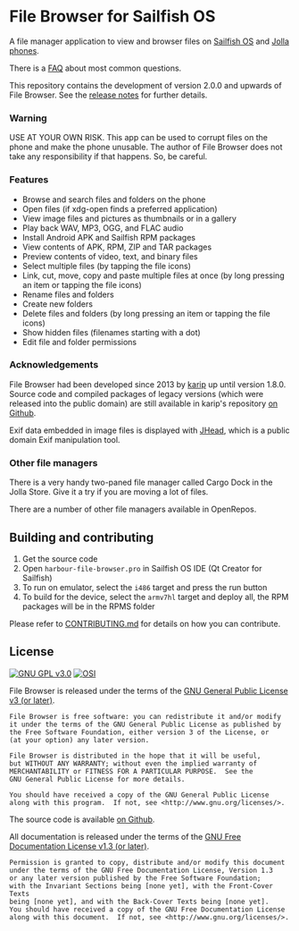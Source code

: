 <!--
SPDX-FileCopyrightText: 2013 Michael Faro-Tusino
SPDX-FileCopyrightText: 2013 karip
SPDX-FileCopyrightText: 2013-2016 Kari Pihkala
SPDX-FileCopyrightText: 2019-2021 Mirian Margiani

SPDX-License-Identifier: GFDL-1.3-or-later
-->

# File Browser for Sailfish OS

A file manager application to view and browser files on
[Sailfish OS](https://sailfishos.org/) and [Jolla phones](http://jolla.com/).

There is a [FAQ](https://github.com/ichthyosaurus/harbour-file-browser/blob/master/FAQ.md)
about most common questions.

This repository contains the development of version 2.0.0 and upwards of File
Browser. See the [release notes](https://github.com/ichthyosaurus/harbour-file-browser/blob/master/CHANGELOG.md)
for further details.

### Warning

USE AT YOUR OWN RISK. This app can be used to corrupt files on the phone
and make the phone unusable. The author of File Browser does not take any
responsibility if that happens. So, be careful.

### Features

 * Browse and search files and folders on the phone
 * Open files (if xdg-open finds a preferred application)
 * View image files and pictures as thumbnails or in a gallery
 * Play back WAV, MP3, OGG, and FLAC audio
 * Install Android APK and Sailfish RPM packages
 * View contents of APK, RPM, ZIP and TAR packages
 * Preview contents of video, text, and binary files
 * Select multiple files (by tapping the file icons)
 * Link, cut, move, copy and paste multiple files at once (by long pressing an
   item or tapping the file icons)
 * Rename files and folders
 * Create new folders
 * Delete files and folders (by long pressing an item or tapping
   the file icons)
 * Show hidden files (filenames starting with a dot)
 * Edit file and folder permissions

### Acknowledgements

File Browser had been developed since 2013 by [karip](https://github.com/karip)
up until version 1.8.0. Source code and compiled packages of legacy versions
(which were released into the public domain) are still available in karip's
repository [on Github](https://github.com/karip/harbour-file-browser).

Exif data embedded in image files is displayed with [JHead](http://www.sentex.net/~mwandel/jhead/),
which is a public domain Exif manipulation tool.

### Other file managers

There is a very handy two-paned file manager called Cargo Dock
in the Jolla Store. Give it a try if you are moving a lot of files.

There are a number of other file managers available in OpenRepos.

## Building and contributing

1. Get the source code
2. Open `harbour-file-browser.pro` in Sailfish OS IDE (Qt Creator for Sailfish)
3. To run on emulator, select the `i486` target and press the run button
4. To build for the device, select the `armv7hl` target and deploy all,
   the RPM packages will be in the RPMS folder

Please refer to [CONTRIBUTING.md](CONTRIBUTING.md) for details on how you can
contribute.

## License

[![GNU GPL v3.0](http://www.gnu.org/graphics/gplv3-127x51.png)](http://www.gnu.org/licenses/gpl.html)
[![OSI](http://opensource.org/trademarks/opensource/OSI-Approved-License-100x137.png)](https://opensource.org/licenses/GPL-3.0)

File Browser is released under the terms of the
[GNU General Public License v3 (or later)](https://spdx.org/licenses/GPL-3.0-or-later.html).

    File Browser is free software: you can redistribute it and/or modify
    it under the terms of the GNU General Public License as published by
    the Free Software Foundation, either version 3 of the License, or
    (at your option) any later version.

    File Browser is distributed in the hope that it will be useful,
    but WITHOUT ANY WARRANTY; without even the implied warranty of
    MERCHANTABILITY or FITNESS FOR A PARTICULAR PURPOSE.  See the
    GNU General Public License for more details.

    You should have received a copy of the GNU General Public License
    along with this program.  If not, see <http://www.gnu.org/licenses/>.

The source code is available [on Github](https://github.com/ichthyosaurus/harbour-file-browser).

All documentation is released under the terms of the
[GNU Free Documentation License v1.3 (or later)](https://spdx.org/licenses/GFDL-1.3-or-later.html).

    Permission is granted to copy, distribute and/or modify this document
    under the terms of the GNU Free Documentation License, Version 1.3
    or any later version published by the Free Software Foundation;
    with the Invariant Sections being [none yet], with the Front-Cover Texts
    being [none yet], and with the Back-Cover Texts being [none yet].
    You should have received a copy of the GNU Free Documentation License
    along with this document.  If not, see <http://www.gnu.org/licenses/>.
